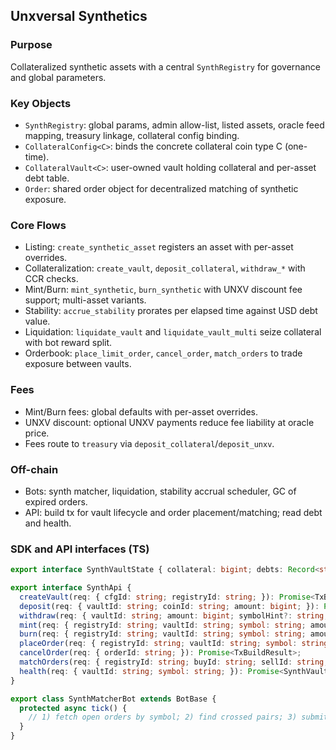 ## Unxversal Synthetics

### Purpose
Collateralized synthetic assets with a central `SynthRegistry` for governance and global parameters.

### Key Objects
- `SynthRegistry`: global params, admin allow-list, listed assets, oracle feed mapping, treasury linkage, collateral config binding.
- `CollateralConfig<C>`: binds the concrete collateral coin type C (one-time).
- `CollateralVault<C>`: user-owned vault holding collateral and per-asset debt table.
- `Order`: shared order object for decentralized matching of synthetic exposure.

### Core Flows
- Listing: `create_synthetic_asset` registers an asset with per-asset overrides.
- Collateralization: `create_vault`, `deposit_collateral`, `withdraw_*` with CCR checks.
- Mint/Burn: `mint_synthetic`, `burn_synthetic` with UNXV discount fee support; multi-asset variants.
- Stability: `accrue_stability` prorates per elapsed time against USD debt value.
- Liquidation: `liquidate_vault` and `liquidate_vault_multi` seize collateral with bot reward split.
- Orderbook: `place_limit_order`, `cancel_order`, `match_orders` to trade exposure between vaults.

### Fees
- Mint/Burn fees: global defaults with per-asset overrides.
- UNXV discount: optional UNXV payments reduce fee liability at oracle price.
- Fees route to `treasury` via `deposit_collateral`/`deposit_unxv`.

### Off-chain
- Bots: synth matcher, liquidation, stability accrual scheduler, GC of expired orders.
- API: build tx for vault lifecycle and order placement/matching; read debt and health.

### SDK and API interfaces (TS)
```ts
export interface SynthVaultState { collateral: bigint; debts: Record<string, bigint>; ratioBps: number; }

export interface SynthApi {
  createVault(req: { cfgId: string; registryId: string; }): Promise<TxBuildResult>;
  deposit(req: { vaultId: string; coinId: string; amount: bigint; }): Promise<TxBuildResult>;
  withdraw(req: { vaultId: string; amount: bigint; symbolHint?: string; }): Promise<TxBuildResult>;
  mint(req: { registryId: string; vaultId: string; symbol: string; amountUnits: bigint; unxvCoins?: string[]; }): Promise<TxBuildResult>;
  burn(req: { registryId: string; vaultId: string; symbol: string; amountUnits: bigint; unxvCoins?: string[]; }): Promise<TxBuildResult>;
  placeOrder(req: { registryId: string; vaultId: string; symbol: string; side: 0|1; price: bigint; size: bigint; expiryMs: bigint; }): Promise<TxBuildResult>;
  cancelOrder(req: { orderId: string; }): Promise<TxBuildResult>;
  matchOrders(req: { registryId: string; buyId: string; sellId: string; takerIsBuyer: boolean; bounds: { min: bigint; max: bigint }; buyerVaultId: string; sellerVaultId: string; unxvCoins?: string[]; }): Promise<TxBuildResult>;
  health(req: { vaultId: string; symbol: string; }): Promise<SynthVaultState>;
}

export class SynthMatcherBot extends BotBase {
  protected async tick() {
    // 1) fetch open orders by symbol; 2) find crossed pairs; 3) submit match txs
  }
}
```



